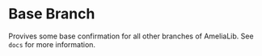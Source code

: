 # Base Branch
Provives some base confirmation for all other branches of AmeliaLib. See `docs` for more information.
